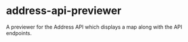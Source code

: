 # address-api-previewer
A previewer for the Address API which displays a map along with the API endpoints.
